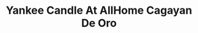 ---
title: "Yankee Candle At AllHome Cagayan De Oro"
url: /misamis-oriental/yankee-candle-at-allhome-cagayan-de-oro/
shop: department store
---